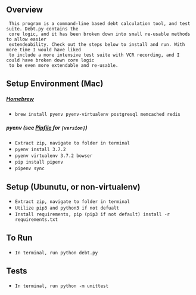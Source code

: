 ## Overview
     This program is a command-line based debt calculation tool, and test suite. Debt.py contains the
     core logic, and it has been broken down into small re-usable methods to allow easier
     extendeability. Check out the steps below to install and run. With more time I would have liked
     to include a more intensive test suite with VCR recording, and I could have broken down core logic
     to be even more extendable and re-usable.

## Setup Environment (Mac)

##### [Homebrew](brew.sh)
  * `brew install pyenv pyenv-virtualenv postgresql memcached redis`

##### pyenv (see [Pipfile](Pipfile) for `[version]`)
  * `Extract zip, navigate to folder in terminal`
  * `pyenv install 3.7.2`
  * `pyenv virtualenv 3.7.2 bowser`
  * `pip install pipenv`
  * `pipenv sync`

## Setup (Ubunutu, or non-virtualenv)
  * `Extract zip, navigate to folder in terminal`
  * `Utilize pip3 and python3 if not defualt`
  * `Install requirements, pip (pip3 if not default) install -r requirements.txt`

## To Run
  * `In terminal, run python debt.py`

## Tests
  * `In terminal, run python -m unittest`
